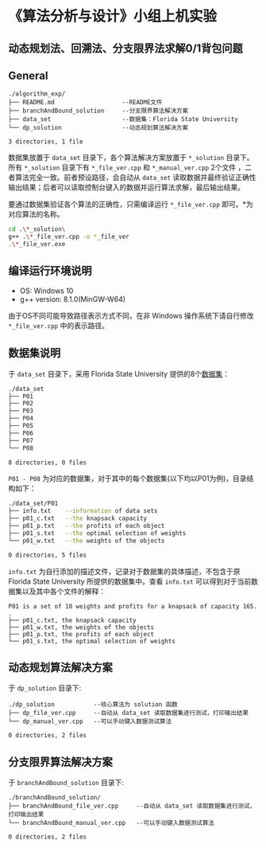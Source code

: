# 《算法分析与设计》小组上机实验

## 动态规划法、回溯法、分支限界法求解0/1背包问题

## General

```      
./algorithm_exp/
├── README.md                   --README文件
├── branchAndBound_solution     --分支限界算法解决方案
├── data_set                    --数据集：Florida State University
└── dp_solution                 --动态规划算法解决方案

3 directories, 1 file
```

数据集放置于 `data_set` 目录下，各个算法解决方案放置于 `*_solution` 目录下。所有 `*_solution` 目录下有 `*_file_ver.cpp` 和 `*_manual_ver.cpp` 2个文件 ，二者算法完全一致。前者预设路径，会自动从 `data_set` 读取数据并最终验证正确性输出结果；后者可以读取控制台键入的数据并运行算法求解，最后输出结果。

要通过数据集验证各个算法的正确性，只需编译运行 `*_file_ver.cpp` 即可。*为对应算法的名称。

```bash
cd .\*_solution\
g++ .\*_file_ver.cpp -o *_file_ver
.\*_file_ver.exe
```

## 编译运行环境说明

- OS: Windows 10
- g++ version: 8.1.0(MinGW-W64)

由于OS不同可能导致路径表示方式不同，在非 Windows 操作系统下请自行修改 `*_file_ver.cpp` 中的表示路径。

## 数据集说明

于 `data_set` 目录下，采用 Florida State University 提供的8个[数据集](https://people.sc.fsu.edu/~jburkardt/datasets/knapsack_01/knapsack_01.html)：

``` bash
./data_set
├── P01
├── P02
├── P03
├── P04
├── P05
├── P06
├── P07
└── P08

8 directories, 0 files
```

`P01 - P08` 为对应的数据集，对于其中的每个数据集(以下均以P01为例)，目录结构如下：

``` bash
./data_set/P01
├── info.txt    --information of data sets
├── p01_c.txt   --the knapsack capacity
├── p01_p.txt   --the profits of each object
├── p01_s.txt   --the optimal selection of weights
└── p01_w.txt   --the weights of the objects

0 directories, 5 files
```

`info.txt` 为自行添加的描述文件，记录对于数据集的具体描述，不包含于原 Florida State University 所提供的数据集中。查看 `info.txt` 可以得到对于当前数据集以及其中各个文件的解释：

``` 
P01 is a set of 10 weights and profits for a knapsack of capacity 165.
.
├── p01_c.txt, the knapsack capacity
├── p01_w.txt, the weights of the objects
├── p01_p.txt, the profits of each object
└── p01_s.txt, the optimal selection of weights

```

## 动态规划算法解决方案

于 `dp_solution` 目录下:

```
./dp_solution           --核心算法为 solution 函数
├── dp_file_ver.cpp     --自动从 data_set 读取数据集进行测试，打印输出结果
└── dp_manual_ver.cpp   --可以手动键入数据测试算法

0 directories, 2 files
```

## 分支限界算法解决方案

于 `branchAndBound_solution` 目录下:

```
./branchAndBound_solution/
├── branchAndBound_file_ver.cpp     --自动从 data_set 读取数据集进行测试，打印输出结果
└── branchAndBound_manual_ver.cpp   --可以手动键入数据测试算法

0 directories, 2 files
```
